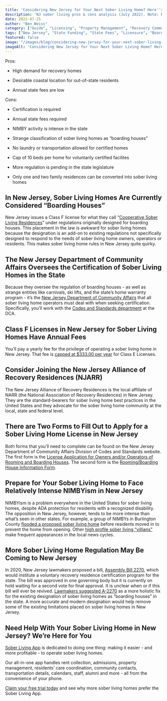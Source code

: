 ```yaml
---
title: 'Considering New Jersey for Your Next Sober Living Home? Here''s the Pros and Cons<br/>'
description: 'NJ sober living pros & cons analysis (July 2022). Note: Regulations changed significantly later. Insights via Sober Living App blog.'
date: 2022-07-25
author: "Ben Weiss"
category: ["Guide", "Licensing", "Property Management", "Recovery Community", "Regulations", "Sober Living Management"]
tags: ["New Jersey", "State Funding", "State Fees", "Licensure", "Boarding Houses", "Nimbyism", "New Jersey Department Of Community Affairs", "Njarr", "Class F License"]
featured: false
image: "/images/blog/considering-new-jersey-for-your-next-sober-living-home-heres-the-pros-and-cons.jpg"
imageAlt: 'Considering New Jersey for Your Next Sober Living Home? Here''s the Pros and Cons<br/>'
---
```


Pros: 

  * High demand for recovery homes 

  * Desirable coastal location for out-of-state residents

  * Annual state fees are low 

Cons: 

  * Certification is required

  * Annual state fees required

  * NIMBY activity is intense in the state 

  * Strange classification of sober living homes as “boarding houses”

  * No laundry or transportation allowed for certified homes 

  * Cap of 10 beds per home for voluntarily certified facilites

  * More regulation is pending in the state legislature 

  * Only one and two family residences can be converted into sober living homes 

## In New Jersey, Sober Living Homes Are Currently Considered “Boarding Houses”

New Jersey issues a Class F license for what they call “[Cooperative Sober Living Residences](<https://www.njspotlightnews.org/2019/10/new-push-to-further-clarify-rules-for-addiction-recovery-housing/>)” under regulations originally designed for boarding houses. This placement in the law is awkward for sober living homes because the designation is an add-on to existing regulations not specifically designed to respond to the needs of sober living home owners, operators or residents. This makes sober living home rules in New Jersey quite quirky. 

## The New Jersey Department of Community Affairs Oversees the Certification of Sober Living Homes in the State

Because they oversee the regulation of boarding houses - as well as strange entities like carnivals, ski lifts, and the state’s home warranty program - it’s the [New Jersey Department of Community Affairs](<https://www.nj.gov/dca/>) that all sober living home operators must deal with when seeking certification. Specifically, you’ll work with the [Codes and Standards department](<https://www.nj.gov/dca/divisions/codes/>) at the DCA.

## Class F Licenses in New Jersey for Sober Living Homes Have Annual Fees

You’ll pay a yearly fee for the privilege of operating a sober living home in New Jersey. That fee is [capped at $333.00 per year](<https://www.nj.gov/dca/divisions/codes/forms/pdf_rooming/Lic_Fee_Schedule.pdf>) for Class E Licenses. 

## Consider Joining the New Jersey Alliance of Recovery Residences (NJARR)

The New Jersey Alliance of Recovery Residences is the local affiliate of NARR (the National Association of Recovery Residences) in New Jersey. They are the standard-bearers for sober living home best practices in the United States and they advocate for the sober living home community at the local, state and federal level. 

## There are Two Forms to Fill Out to Apply for a Sober Living Home License in New Jersey

Both forms that you’ll need to complete can be found on the New Jersey Department of Community Affairs Division of Codes and Standards website. The first form is the [License Application for Owners and/or Operators of Rooming and Boarding Houses](<https://www.nj.gov/dca/divisions/codes/forms/pdf_rooming/App_Form_I.pdf>). The second form is the [Rooming/Boarding House Information Form](<https://www.nj.gov/dca/divisions/codes/forms/pdf_rooming/App_Form_II.pdf>). 

## Prepare for Your Sober Living Home to Face Relatively Intense NIMBYism in New Jersey

NIMBYism is a problem everywhere in the United States for sober living homes, despite ADA protection for residents with a recognized disability. The opposition in New Jersey, however, tends to be more intense than what’s seen in other states. For example, a group of NIMBYs in Burlington County [flooded a proposed sober living home](<https://www.inquirer.com/news/new-jersey/sober-living-home-flooding-vandalism-evesham-20220121.html>) before residents moved in to prevent the home from opening. Other [high profile sober living “villians”](<https://www.nj.com/monmouth/2020/01/officials-crack-down-on-unlicensed-sober-living-home-hours-after-njcom-report.html>) make frequent appearances in the local news cycles. 

## More Sober Living Home Regulation May Be Coming to New Jersey

In 2020, New Jersey lawmakers proposed a bill, [Assembly Bill 2270](<https://legiscan.com/NJ/votes/A2270/2020>), which would institute a voluntary recovery residence certification program for the state. The bill was approved in one governing body but it is currently on hold waiting for a second vote for final approval. It is unclear when or if this bill will ever be revived. [Lawmakers suggested A-2270](<https://www.njspotlightnews.org/2020/02/bill-seeks-to-ensure-sober-living-residences-are-more-than-boarding-houses/>) as a more holistic fix for the existing designation of sober living homes as “boarding houses” in the state. A more accurate and modern designation would help remove some of the existing limitations placed on sober living homes in New Jersey.

## Need Help With Your Sober Living Home in New Jersey? We’re Here for You

[Sober Living App](<../../../../index.html>) is dedicated to doing one thing: making it easier - and more profitable - to operate sober living homes. 

Our all-in-one app handles rent collection, admissions, property management, residents’ care coordination, community contacts, transportation details, calendars, staff, alumni and more - all from the convenience of your phone. 

[Claim your free trial today](<https://behavehealth.com/get-started>) and see why more sober living homes prefer the Sober Living App.
